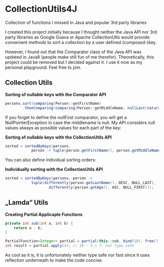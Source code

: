 # CollectionUtils4J
Collection of functions I missed in Java and popular 3rd party libraries

I created this project initially because I thought neither the Java API nor 3rd party
libraries as Google Guava or Apache CollectionUtls would provide
convenient methods to sort a collection by a user defined (composed-)key.

However, I found out that the Comparator class of the Java API was updated in Java8 (people make still fun of me therefor).
Theoretically, this project could be removed but I decided against it.
I use it now as my personal playground. Feel free to join.

## Collection Utils

**Sorting of nullable keys with the Comparator API**

```java
persons.sort(comparing(Person::getFirstName)
        .thenComparing(comparing(Person::getMiddleName, nullLast(naturalOrder()))));
```

If you forget to define the nullFirst comparator, you will get a NullPointerException in case the middlename is null.
My API considers null values always as possible values for each part of the key:

**Sorting of nullable keys with the CollectionUtils API**

```java
sorted = sortedByKeys(persons, 
            person -> tuple(person.getFirstName(), person.getMiddleName()));
```

You can also define individual sorting orders:

**Individually sorting with the CollectionUtils API**

```java
sorted = sortedByKeys(persons, person ->
            tuple(differently(person.getLastName(), DESC, NULL_LAST),
                    differently(person.getAge(), ASC, NULL_FIRST)));
```

## „Lamda“ Utils

**Creating Partial Applicaple Functions**
```java
private int sub(int a, int b) {
    return a - b;
}

PartialFunction<Integer> partial = partial(this::sub, bind(10), free()); // type safe
int result = partial.apply(3); // 10 - 3 = 7, not type safe
```
As cool as it is, it is unfortunately neither type safe nor fast since it uses reflection underneath to make the code concise.
